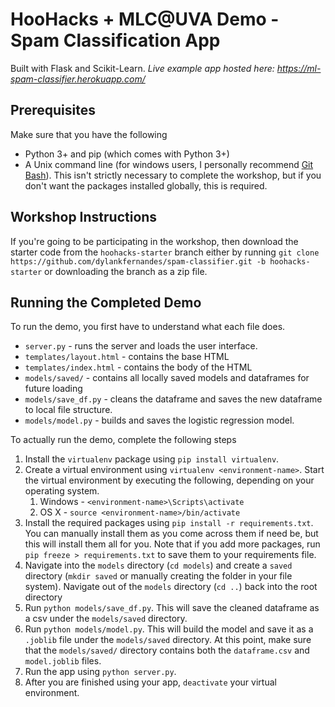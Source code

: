 # HooHacks + MLC@UVA Demo - Spam Classification App
Built with Flask and Scikit-Learn. *Live example app hosted here: https://ml-spam-classifier.herokuapp.com/*

## Prerequisites
Make sure that you have the following
* Python 3+ and pip (which comes with Python 3+)
* A Unix command line (for windows users, I personally recommend [Git Bash](https://gitforwindows.org/)). This isn't strictly necessary to complete the workshop, but if you don't want the packages installed globally, this is required.

## Workshop Instructions
If you're going to be participating in the workshop, then download the starter code from the `hoohacks-starter` branch either by running `git clone https://github.com/dylankfernandes/spam-classifier.git -b hoohacks-starter` or downloading the branch as a zip file.

## Running the Completed Demo
To run the demo, you first have to understand what each file does.
* `server.py` - runs the server and loads the user interface.
* `templates/layout.html` - contains the base HTML
* `templates/index.html` - contains the body of the HTML
* `models/saved/` - contains all locally saved models and dataframes for future loading
* `models/save_df.py` - cleans the dataframe and saves the new dataframe to local file structure.
* `models/model.py` - builds and saves the logistic regression model.

To actually run the demo, complete the following steps
1. Install the `virtualenv` package using `pip install virtualenv`.
2. Create a virtual environment using `virtualenv <environment-name>`. Start the virtual environment by executing the following, depending on your operating system.
   1. Windows - `<environment-name>\Scripts\activate`
   2. OS X - `source <environment-name>/bin/activate`
3. Install the required packages using `pip install -r requirements.txt`. You can manually install them as you come across them if need be, but this will install them all for you. Note that if you add more packages, run `pip freeze > requirements.txt` to save them to your requirements file.
4. Navigate into the `models` directory (`cd models`) and create a `saved` directory (`mkdir saved` or manually creating the folder in your file system). Navigate out of the `models` directory (`cd ..`) back into the root directory
5. Run `python models/save_df.py`. This will save the cleaned dataframe as a csv under the `models/saved` directory.
6. Run `python models/model.py`. This will build the model and save it as a `.joblib` file under the `models/saved` directory. At this point, make sure that the `models/saved/` directory contains both the `dataframe.csv` and `model.joblib` files.
7. Run the app using `python server.py`.
8. After you are finished using your app, `deactivate` your virtual environment.
